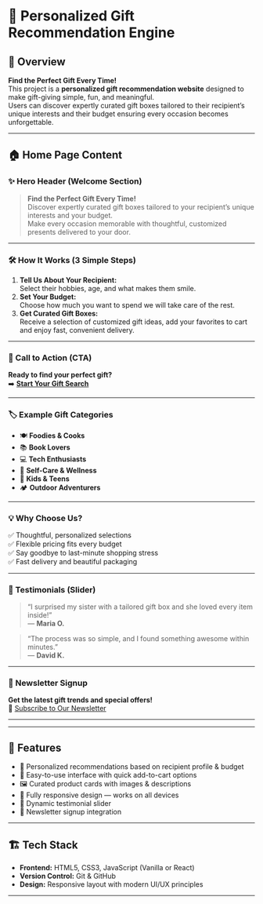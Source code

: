 # 🎁 Personalized Gift Recommendation Engine

## 🌟 Overview
**Find the Perfect Gift Every Time!**  
This project is a **personalized gift recommendation website** designed to make gift-giving simple, fun, and meaningful.  
Users can discover expertly curated gift boxes tailored to their recipient’s unique interests and their budget ensuring every occasion becomes unforgettable.

---

## 🏠 Home Page Content

### ✨ Hero Header (Welcome Section)
> **Find the Perfect Gift Every Time!**  
Discover expertly curated gift boxes tailored to your recipient’s unique interests and your budget.  
Make every occasion memorable with thoughtful, customized presents delivered to your door.

---

### 🛠️ How It Works (3 Simple Steps)
1. **Tell Us About Your Recipient:**  
   Select their hobbies, age, and what makes them smile.  
2. **Set Your Budget:**  
   Choose how much you want to spend we will take care of the rest.  
3. **Get Curated Gift Boxes:**  
   Receive a selection of customized gift ideas, add your favorites to cart and enjoy fast, convenient delivery.

---

### 🎯 Call to Action (CTA)
**Ready to find your perfect gift?**  
➡️ **[Start Your Gift Search](#)**  

---

### 🏷️ Example Gift Categories
- 🍽 **Foodies & Cooks**  
- 📚 **Book Lovers**  
- 💻 **Tech Enthusiasts**  
- 🧘 **Self-Care & Wellness**  
- 🎁 **Kids & Teens**  
- 🏕 **Outdoor Adventurers**  

---

### 💡 Why Choose Us?
✅ Thoughtful, personalized selections  
✅ Flexible pricing fits every budget  
✅ Say goodbye to last-minute shopping stress  
✅ Fast delivery and beautiful packaging  

---

### 💬 Testimonials (Slider)
> “I surprised my sister with a tailored gift box and she loved every item inside!”  
— **Maria O.**

> “The process was so simple, and I found something awesome within minutes.”  
— **David K.**

---

### 📰 Newsletter Signup
**Get the latest gift trends and special offers!**  
📩 [Subscribe to Our Newsletter](#)

---

---

## 🚀 Features
- 🎯 Personalized recommendations based on recipient profile & budget  
- 🛒 Easy-to-use interface with quick add-to-cart options  
- 🖼️ Curated product cards with images & descriptions  
- 📱 Fully responsive design — works on all devices  
- 🔄 Dynamic testimonial slider  
- 📧 Newsletter signup integration  

---

## 🏗️ Tech Stack
- **Frontend:** HTML5, CSS3, JavaScript (Vanilla or React)  
- **Version Control:** Git & GitHub  
- **Design:** Responsive layout with modern UI/UX principles  

---

